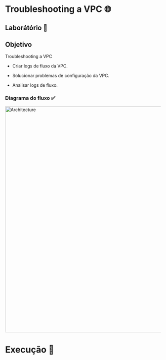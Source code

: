 # Troubleshooting a VPC 🌐

## Laborátório 🥼

## Objetivo 

Troubleshooting a VPC

- Criar logs de fluxo da VPC.

- Solucionar problemas de configuração da VPC.

- Analisar logs de fluxo.

### Diagrama do fluxo ✅


<img width="729" alt="Architecture" src="https://github.com/user-attachments/assets/9b5d46a9-a925-4ecc-86f3-5353aba43e34" />


# Execução 🚀
